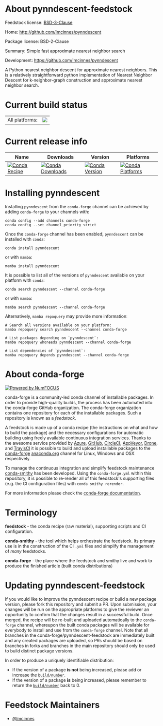 About pynndescent-feedstock
===========================

Feedstock license: [BSD-3-Clause](https://github.com/conda-forge/pynndescent-feedstock/blob/main/LICENSE.txt)

Home: http://github.com/lmcinnes/pynndescent

Package license: BSD-2-Clause

Summary: Simple fast approximate nearest neighbor search

Development: https://github.com/lmcinnes/pynndescent

A Python nearest neighbor descent for approximate nearest neighbors.
This is a relatively straightforward python implementation of
Nearest Neighbor Descent for k-neighbor-graph construction and
approximate nearest neighbor search.


Current build status
====================


<table><tr><td>All platforms:</td>
    <td>
      <a href="https://dev.azure.com/conda-forge/feedstock-builds/_build/latest?definitionId=6843&branchName=main">
        <img src="https://dev.azure.com/conda-forge/feedstock-builds/_apis/build/status/pynndescent-feedstock?branchName=main">
      </a>
    </td>
  </tr>
</table>

Current release info
====================

| Name | Downloads | Version | Platforms |
| --- | --- | --- | --- |
| [![Conda Recipe](https://img.shields.io/badge/recipe-pynndescent-green.svg)](https://anaconda.org/conda-forge/pynndescent) | [![Conda Downloads](https://img.shields.io/conda/dn/conda-forge/pynndescent.svg)](https://anaconda.org/conda-forge/pynndescent) | [![Conda Version](https://img.shields.io/conda/vn/conda-forge/pynndescent.svg)](https://anaconda.org/conda-forge/pynndescent) | [![Conda Platforms](https://img.shields.io/conda/pn/conda-forge/pynndescent.svg)](https://anaconda.org/conda-forge/pynndescent) |

Installing pynndescent
======================

Installing `pynndescent` from the `conda-forge` channel can be achieved by adding `conda-forge` to your channels with:

```
conda config --add channels conda-forge
conda config --set channel_priority strict
```

Once the `conda-forge` channel has been enabled, `pynndescent` can be installed with `conda`:

```
conda install pynndescent
```

or with `mamba`:

```
mamba install pynndescent
```

It is possible to list all of the versions of `pynndescent` available on your platform with `conda`:

```
conda search pynndescent --channel conda-forge
```

or with `mamba`:

```
mamba search pynndescent --channel conda-forge
```

Alternatively, `mamba repoquery` may provide more information:

```
# Search all versions available on your platform:
mamba repoquery search pynndescent --channel conda-forge

# List packages depending on `pynndescent`:
mamba repoquery whoneeds pynndescent --channel conda-forge

# List dependencies of `pynndescent`:
mamba repoquery depends pynndescent --channel conda-forge
```


About conda-forge
=================

[![Powered by
NumFOCUS](https://img.shields.io/badge/powered%20by-NumFOCUS-orange.svg?style=flat&colorA=E1523D&colorB=007D8A)](https://numfocus.org)

conda-forge is a community-led conda channel of installable packages.
In order to provide high-quality builds, the process has been automated into the
conda-forge GitHub organization. The conda-forge organization contains one repository
for each of the installable packages. Such a repository is known as a *feedstock*.

A feedstock is made up of a conda recipe (the instructions on what and how to build
the package) and the necessary configurations for automatic building using freely
available continuous integration services. Thanks to the awesome service provided by
[Azure](https://azure.microsoft.com/en-us/services/devops/), [GitHub](https://github.com/),
[CircleCI](https://circleci.com/), [AppVeyor](https://www.appveyor.com/),
[Drone](https://cloud.drone.io/welcome), and [TravisCI](https://travis-ci.com/)
it is possible to build and upload installable packages to the
[conda-forge](https://anaconda.org/conda-forge) [anaconda.org](https://anaconda.org/)
channel for Linux, Windows and OSX respectively.

To manage the continuous integration and simplify feedstock maintenance
[conda-smithy](https://github.com/conda-forge/conda-smithy) has been developed.
Using the ``conda-forge.yml`` within this repository, it is possible to re-render all of
this feedstock's supporting files (e.g. the CI configuration files) with ``conda smithy rerender``.

For more information please check the [conda-forge documentation](https://conda-forge.org/docs/).

Terminology
===========

**feedstock** - the conda recipe (raw material), supporting scripts and CI configuration.

**conda-smithy** - the tool which helps orchestrate the feedstock.
                   Its primary use is in the construction of the CI ``.yml`` files
                   and simplify the management of *many* feedstocks.

**conda-forge** - the place where the feedstock and smithy live and work to
                  produce the finished article (built conda distributions)


Updating pynndescent-feedstock
==============================

If you would like to improve the pynndescent recipe or build a new
package version, please fork this repository and submit a PR. Upon submission,
your changes will be run on the appropriate platforms to give the reviewer an
opportunity to confirm that the changes result in a successful build. Once
merged, the recipe will be re-built and uploaded automatically to the
`conda-forge` channel, whereupon the built conda packages will be available for
everybody to install and use from the `conda-forge` channel.
Note that all branches in the conda-forge/pynndescent-feedstock are
immediately built and any created packages are uploaded, so PRs should be based
on branches in forks and branches in the main repository should only be used to
build distinct package versions.

In order to produce a uniquely identifiable distribution:
 * If the version of a package **is not** being increased, please add or increase
   the [``build/number``](https://docs.conda.io/projects/conda-build/en/latest/resources/define-metadata.html#build-number-and-string).
 * If the version of a package **is** being increased, please remember to return
   the [``build/number``](https://docs.conda.io/projects/conda-build/en/latest/resources/define-metadata.html#build-number-and-string)
   back to 0.

Feedstock Maintainers
=====================

* [@lmcinnes](https://github.com/lmcinnes/)

